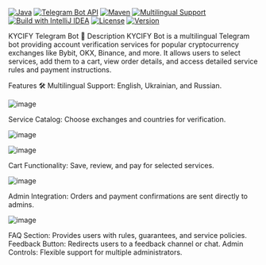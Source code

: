 [![Java](https://img.shields.io/badge/Java-11-blue?style=flat-square&logo=java)](https://www.java.com/)
[![Telegram Bot API](https://img.shields.io/badge/Telegram%20Bot%20API-5.7-blue?style=flat-square&logo=telegram)](https://core.telegram.org/bots/api)
[![Maven](https://img.shields.io/badge/Maven-3.8.6-orange?style=flat-square&logo=apache-maven)](https://maven.apache.org/)
[![Multilingual Support](https://img.shields.io/badge/Multilingual-English%2C%20Ukrainian%2C%20Russian-green?style=flat-square)](https://github.com/)
[![Build with IntelliJ IDEA](https://img.shields.io/badge/IDE-IntelliJ%20IDEA-blueviolet?style=flat-square&logo=intellij-idea)](https://www.jetbrains.com/idea/)
[![License](https://img.shields.io/badge/License-MIT-green?style=flat-square)](https://opensource.org/licenses/MIT)
[![Version](https://img.shields.io/badge/Version-1.0.0-brightgreen?style=flat-square)](https://github.com/)


KYCIFY Telegram Bot 🚀
Description
KYCIFY Bot is a multilingual Telegram bot providing account verification services for popular cryptocurrency exchanges like Bybit, OKX, Binance, and more. It allows users to select services, add them to a cart, view order details, and access detailed service rules and payment instructions.

Features 🛠️
Multilingual Support: English, Ukrainian, and Russian.


![image](https://github.com/user-attachments/assets/92b9d3e2-0483-4164-a13b-5db461d8c021)


Service Catalog: Choose exchanges and countries for verification.


![image](https://github.com/user-attachments/assets/9d9ece6d-8b46-4633-afca-0f084040df8f)

![image](https://github.com/user-attachments/assets/86857c54-bf18-4275-81dc-f0c21f575784)

Cart Functionality: Save, review, and pay for selected services.


![image](https://github.com/user-attachments/assets/2d658277-c976-408e-b2dc-ad6df054ccc9)

Admin Integration: Orders and payment confirmations are sent directly to admins.


![image](https://github.com/user-attachments/assets/679f3eea-1bef-42b1-a77e-5cbd4f6f241d)


FAQ Section: Provides users with rules, guarantees, and service policies.
Feedback Button: Redirects users to a feedback channel or chat.
Admin Controls: Flexible support for multiple administrators.
